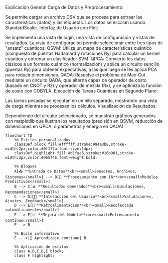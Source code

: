 Explicación General
Carga de Datos y Preprocesamiento:

Se permite cargar un archivo CSV que se procesa para extraer las características (datos) y las etiquetas.
Los datos se escalan usando StandardScaler.
Interfaz de Usuario con Flet:

Se implementa una vista de login, una vista de configuración y vistas de resultados.
La vista de configuración permite seleccionar entre tres tipos de "ansatz" cuánticos:
QSVM: Utiliza un mapa de características cuántico (compuesto de puertas Hadamard y rotaciones Ry) para calcular un kernel cuántico y entrenar un clasificador SVM.
QPCA: Convierte los datos clásicos a un formato cuántico (normalización) y aplica un circuito sencillo (puertas Ry) para obtener expectativas, a las que luego se les aplica PCA para reducir dimensiones.
QAOA: Resuelve el problema de Max-Cut mediante un circuito QAOA, que alterna capas de operador de costo (basado en CNOT y Rz) y operador de mezcla (Rx), y se optimiza la función de costo con COBYLA.
Ejecución de Tareas Cuánticas en Segundo Plano:

Las tareas pesadas se ejecutan en un hilo separado, mostrando una vista de carga mientras se procesan los cálculos.
Visualización de Resultados:

Dependiendo del circuito seleccionado, se muestran gráficos generados con matplotlib que ilustran los resultados (precisión en QSVM, reducción de dimensiones en QPCA, o parámetros y energía en QAOA).

```mermaid
flowchart TD
    %% Estilos personalizados
    classDef block fill:#ffffff,stroke:#94a3b8,stroke-width:2px,color:#0f172a,font-size:14px;
    classDef highlight fill:#d1fae5,stroke:#10b981,stroke-width:2px,color:#065f46,font-weight:bold;

    %% Bloques
    A[📥 **Entrada de Datos**<br><small>Sensores, Archivos, Sistemas</small>] --> B[🧠 **Procesamiento con IA**<br><small>Modelos Predictivos</small>]
    B --> C[📊 **Resultados Generados**<br><small>Simulaciones, Recomendaciones</small>]
    C --> D[🧑‍💻 **Interacción del Usuario**<br><small>Validaciones, Ajustes, Feedback</small>]
    D --> E[🔁 **Retroalimentación**<br><small>Recolectada automáticamente</small>]
    E --> F[📈 **Mejora del Modelo**<br><small>Entrenamiento Continuo</small>]
    F --> B

    %% Bucle informativo
    E -.->|🧪 Aprendizaje continuo| B

    %% Aplicación de estilos
    class A,B,C,D,E block;
    class F highlight;
